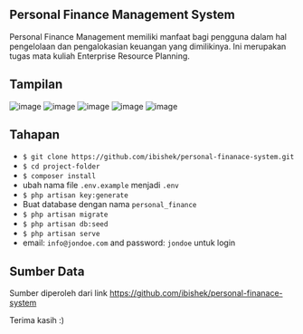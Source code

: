 ## Personal Finance Management System
Personal Finance Management memiliki manfaat bagi pengguna dalam hal pengelolaan dan pengalokasian keuangan yang dimilikinya. Ini merupakan tugas mata kuliah Enterprise Resource Planning.

## Tampilan
![image](https://github.com/rimnaredita/Tugas-ERP/assets/154327861/382c48dc-ded3-42f9-a02d-88f185c8ee47)
![image](https://github.com/rimnaredita/Tugas-ERP/assets/154327861/0a66590a-3a5b-43d3-a5e9-3e60da9ec54e)
![image](https://github.com/rimnaredita/Tugas-ERP/assets/154327861/901b6b16-32e5-452e-9e51-2ab3a8e6954e)
![image](https://github.com/rimnaredita/Tugas-ERP/assets/154327861/a2abb144-32c7-42e3-8ef5-6c33238a3caf)
![image](https://github.com/rimnaredita/Tugas-ERP/assets/154327861/612783f4-5562-4dfe-875f-49badf0b1fa5)


## Tahapan

-   `$ git clone https://github.com/ibishek/personal-finanace-system.git`
-   `$ cd project-folder`
-   `$ composer install`
-   ubah nama file `.env.example` menjadi `.env`
-   `$ php artisan key:generate`
-   Buat database dengan nama `personal_finance` 
-   `$ php artisan migrate`
-   `$ php artisan db:seed`
-   `$ php artisan serve`
-   email: `info@jondoe.com` and password: `jondoe` untuk login
## Sumber Data
Sumber diperoleh dari link https://github.com/ibishek/personal-finanace-system

Terima kasih :)



